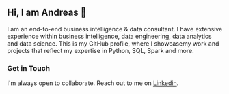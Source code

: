 ## Hi, I am Andreas 👋

I am an end-to-end business intelligence & data consultant. I have extensive experience within business intelligence, data engineering, data analytics and data science. This is my GitHub profile, where I showcasemy work and projects that reflect my expertise in Python, SQL, Spark and more.

### Get in Touch

I'm always open to collaborate. Reach out to me on  [Linkedin](https://www.linkedin.com/in/andreas-watts/?locale=en_US).
